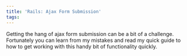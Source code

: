 ```yaml
---
title: 'Rails: Ajax Form Submission'
tags: 
---
```


Getting the hang of ajax form submission can be a bit of a challenge. Fortunately you can learn from my mistakes and read my quick guide to how to get working with this handy bit of functionality quickly.